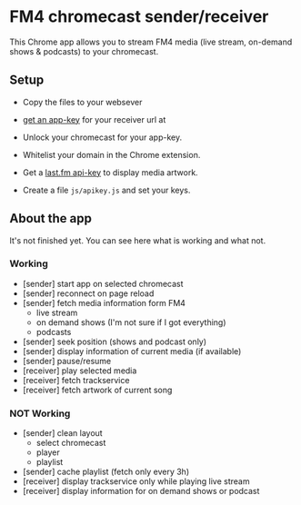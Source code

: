 # FM4 chromecast sender/receiver #

This Chrome app allows you to stream FM4 media (live stream, on-demand shows & podcasts) to your chromecast.


## Setup ##

- Copy the files to your websever
- [get an app-key](https://developers.google.com/cast/whitelisting#whitelist-receiver) for your receiver url at 
- Unlock your chromecast for your app-key.
- Whitelist your domain in the Chrome extension.

- Get a [last.fm api-key](http://www.last.fm/api) to display media artwork.

- Create a file `js/apikey.js` and set your keys.


## About the app ##

It's not finished yet. You can see here what is working and what not.

### Working ###

* [sender] start app on selected chromecast
* [sender] reconnect on page reload
* [sender] fetch media information form FM4
	* live stream
	* on demand shows (I'm not sure if I got everything)
	* podcasts
* [sender] seek position (shows and podcast only)
* [sender] display information of current media (if available)
* [sender] pause/resume
* [receiver] play selected media
* [receiver] fetch trackservice
* [receiver] fetch artwork of current song

### NOT Working ###

* [sender] clean layout
	* select chromecast
	* player
	* playlist
* [sender] cache playlist (fetch only every 3h)
* [receiver] display trackservice only while playing live stream
* [receiver] display information for on demand shows or podcast

